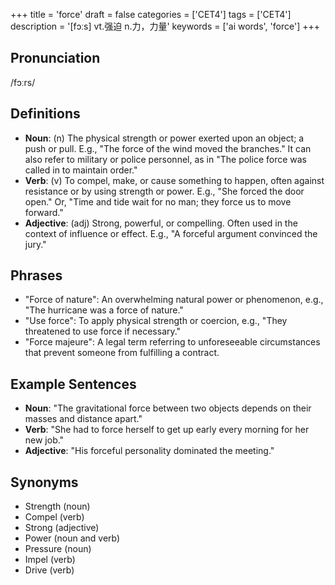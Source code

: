 +++
title = 'force'
draft = false
categories = ['CET4']
tags = ['CET4']
description = '[fɔːs] vt.强迫 n.力，力量'
keywords = ['ai words', 'force']
+++

## Pronunciation
/fɔːrs/

## Definitions
- **Noun**: (n) The physical strength or power exerted upon an object; a push or pull. E.g., "The force of the wind moved the branches." It can also refer to military or police personnel, as in "The police force was called in to maintain order."
- **Verb**: (v) To compel, make, or cause something to happen, often against resistance or by using strength or power. E.g., "She forced the door open." Or, "Time and tide wait for no man; they force us to move forward."
- **Adjective**: (adj) Strong, powerful, or compelling. Often used in the context of influence or effect. E.g., "A forceful argument convinced the jury."

## Phrases
- "Force of nature": An overwhelming natural power or phenomenon, e.g., "The hurricane was a force of nature."
- "Use force": To apply physical strength or coercion, e.g., "They threatened to use force if necessary."
- "Force majeure": A legal term referring to unforeseeable circumstances that prevent someone from fulfilling a contract.

## Example Sentences
- **Noun**: "The gravitational force between two objects depends on their masses and distance apart."
- **Verb**: "She had to force herself to get up early every morning for her new job."
- **Adjective**: "His forceful personality dominated the meeting."

## Synonyms
- Strength (noun)
- Compel (verb)
- Strong (adjective)
- Power (noun and verb)
- Pressure (noun)
- Impel (verb)
- Drive (verb)
